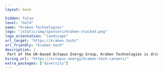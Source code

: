 ```yaml
---
layout: base

hidden: false
level: "Gold"
name: "Kraken Technologies"
logo: "/static/img/sponsors/kraken-stacked.png"
logo_orientation: "landscape"
url_target: "https://kraken.tech/"
url_friendly: "kraken.tech"
description: |
 Part of the UK-based Octopus Energy Group, Kraken Technologies is driving the global green energy revolution through transformational Energy-Tech. We invented, designed and built Kraken to ensure that we had the most innovative, data-centric and customer-focused technology to support our top-class customer service. Kraken Technologies now delivers transformational Energy-Tech to businesses around the world to make the global transition to green energy quicker and more affordable.
hiring_url: "https://octopus.energy/kraken-tech-careers/"
extra_packages: ["diversity"]
---
```

